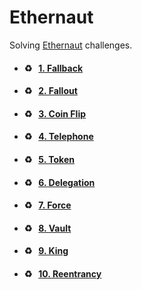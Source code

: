 # Ethernaut

Solving [Ethernaut](https://ethernaut.openzeppelin.com/) challenges.

- #### ♻️ &nbsp;&nbsp;[1. Fallback](https://github.com/Farber98/ctf-ethernaut/tree/master/01_fallback)
- #### ♻️ &nbsp;&nbsp;[2. Fallout](https://github.com/Farber98/ctf-ethernaut/tree/master/02_fallout)
- #### ♻️ &nbsp;&nbsp;[3. Coin Flip](https://github.com/Farber98/ctf-ethernaut/tree/master/03_coinflip)
- #### ♻️ &nbsp;&nbsp;[4. Telephone](https://github.com/Farber98/ctf-ethernaut/tree/master/04_telephone)
- #### ♻️ &nbsp;&nbsp;[5. Token](https://github.com/Farber98/ctf-ethernaut/tree/master/05_token)
- #### ♻️ &nbsp;&nbsp;[6. Delegation](https://github.com/Farber98/ctf-ethernaut/tree/master/06_delegation)
- #### ♻️ &nbsp;&nbsp;[7. Force](https://github.com/Farber98/ctf-ethernaut/tree/master/07_force)
- #### ♻️ &nbsp;&nbsp;[8. Vault](https://github.com/Farber98/ctf-ethernaut/tree/master/08_vault)
- #### ♻️ &nbsp;&nbsp;[9. King](https://github.com/Farber98/ctf-ethernaut/tree/master/09_king)
- #### ♻️ &nbsp;&nbsp;[10. Reentrancy](https://github.com/Farber98/ctf-ethernaut/tree/master/10_reentrancy)

<!-- - #### 💥 &nbsp;&nbsp;[Selfdestruct](https://github.com/Farber98/selfdestruct)
- #### 🔐 &nbsp;&nbsp;[Private variables](https://github.com/Farber98/private-variables)
- #### 📞 &nbsp;&nbsp;[Unsafe delegatecall](https://github.com/Farber98/unsafe-delegatecall)
- #### 🎲 &nbsp;&nbsp;[Insecure source of randomness](https://github.com/Farber98/insecure-randomness)
- #### ⛔ &nbsp;&nbsp;[Denial of service (DoS)](https://github.com/Farber98/DoS)
- #### 🦘 &nbsp;[Bypassing only EOA check](https://github.com/Farber98/bypass-sc-check)
 -->
